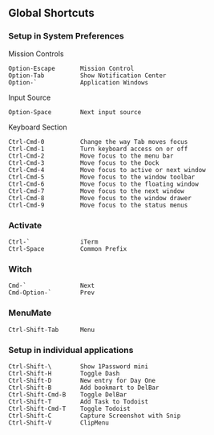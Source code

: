 ## Global Shortcuts ##

### Setup in System Preferences ###

Mission Controls
```
Option-Escape       Mission Control
Option-Tab          Show Notification Center
Option-`            Application Windows
```

Input Source
```
Option-Space        Next input source
```

Keyboard Section
```
Ctrl-Cmd-0          Change the way Tab moves focus
Ctrl-Cmd-1          Turn keyboard access on or off
Ctrl-Cmd-2          Move focus to the menu bar
Ctrl-Cmd-3          Move focus to the Dock
Ctrl-Cmd-4          Move focus to active or next window
Ctrl-Cmd-5          Move focus to the window toolbar
Ctrl-Cmd-6          Move focus to the floating window
Ctrl-Cmd-7          Move focus to the next window
Ctrl-Cmd-8          Move focus to the window drawer
Ctrl-Cmd-9          Move focus to the status menus

```

### Activate ###
```
Ctrl-`              iTerm
Ctrl-Space          Common Prefix
```

### Witch ###
```
Cmd-`               Next
Cmd-Option-`        Prev
```

### MenuMate ###
```
Ctrl-Shift-Tab      Menu
```

### Setup in individual applications ###
```
Ctrl-Shift-\        Show 1Password mini
Ctrl-Shift-H        Toggle Dash
Ctrl-Shift-D        New entry for Day One
Ctrl-Shift-B        Add bookmart to DelBar
Ctrl-Shift-Cmd-B    Toggle DelBar
Ctrl-Shift-T        Add Task to Todoist
Ctrl-Shift-Cmd-T    Toggle Todoist
Ctrl-Shift-C        Capture Screenshot with Snip
Ctrl-Shift-V        ClipMenu
```


